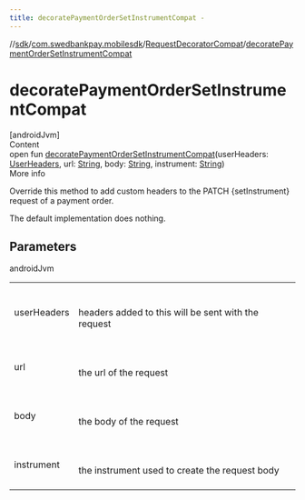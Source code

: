 ```yaml
---
title: decoratePaymentOrderSetInstrumentCompat -
---
```

//[sdk](../../../index)/[com.swedbankpay.mobilesdk](../index)/[RequestDecoratorCompat](index)/[decoratePaymentOrderSetInstrumentCompat](decorate-payment-order-set-instrument-compat)



# decoratePaymentOrderSetInstrumentCompat  
[androidJvm]  
Content  
open fun [decoratePaymentOrderSetInstrumentCompat](decorate-payment-order-set-instrument-compat)(userHeaders: [UserHeaders](../-user-headers/index), url: [String](https://kotlinlang.org/api/latest/jvm/stdlib/kotlin/-string/index.html), body: [String](https://kotlinlang.org/api/latest/jvm/stdlib/kotlin/-string/index.html), instrument: [String](https://kotlinlang.org/api/latest/jvm/stdlib/kotlin/-string/index.html))  
More info  


Override this method to add custom headers to the PATCH {setInstrument} request of a payment order.



The default implementation does nothing.



## Parameters  
  
androidJvm  
  
| | |
|---|---|
| <a name="com.swedbankpay.mobilesdk/RequestDecoratorCompat/decoratePaymentOrderSetInstrumentCompat/#com.swedbankpay.mobilesdk.UserHeaders#kotlin.String#kotlin.String#kotlin.String/PointingToDeclaration/"></a>userHeaders| <a name="com.swedbankpay.mobilesdk/RequestDecoratorCompat/decoratePaymentOrderSetInstrumentCompat/#com.swedbankpay.mobilesdk.UserHeaders#kotlin.String#kotlin.String#kotlin.String/PointingToDeclaration/"></a><br><br>headers added to this will be sent with the request<br><br>|
| <a name="com.swedbankpay.mobilesdk/RequestDecoratorCompat/decoratePaymentOrderSetInstrumentCompat/#com.swedbankpay.mobilesdk.UserHeaders#kotlin.String#kotlin.String#kotlin.String/PointingToDeclaration/"></a>url| <a name="com.swedbankpay.mobilesdk/RequestDecoratorCompat/decoratePaymentOrderSetInstrumentCompat/#com.swedbankpay.mobilesdk.UserHeaders#kotlin.String#kotlin.String#kotlin.String/PointingToDeclaration/"></a><br><br>the url of the request<br><br>|
| <a name="com.swedbankpay.mobilesdk/RequestDecoratorCompat/decoratePaymentOrderSetInstrumentCompat/#com.swedbankpay.mobilesdk.UserHeaders#kotlin.String#kotlin.String#kotlin.String/PointingToDeclaration/"></a>body| <a name="com.swedbankpay.mobilesdk/RequestDecoratorCompat/decoratePaymentOrderSetInstrumentCompat/#com.swedbankpay.mobilesdk.UserHeaders#kotlin.String#kotlin.String#kotlin.String/PointingToDeclaration/"></a><br><br>the body of the request<br><br>|
| <a name="com.swedbankpay.mobilesdk/RequestDecoratorCompat/decoratePaymentOrderSetInstrumentCompat/#com.swedbankpay.mobilesdk.UserHeaders#kotlin.String#kotlin.String#kotlin.String/PointingToDeclaration/"></a>instrument| <a name="com.swedbankpay.mobilesdk/RequestDecoratorCompat/decoratePaymentOrderSetInstrumentCompat/#com.swedbankpay.mobilesdk.UserHeaders#kotlin.String#kotlin.String#kotlin.String/PointingToDeclaration/"></a><br><br>the instrument used to create the request body<br><br>|
  
  



